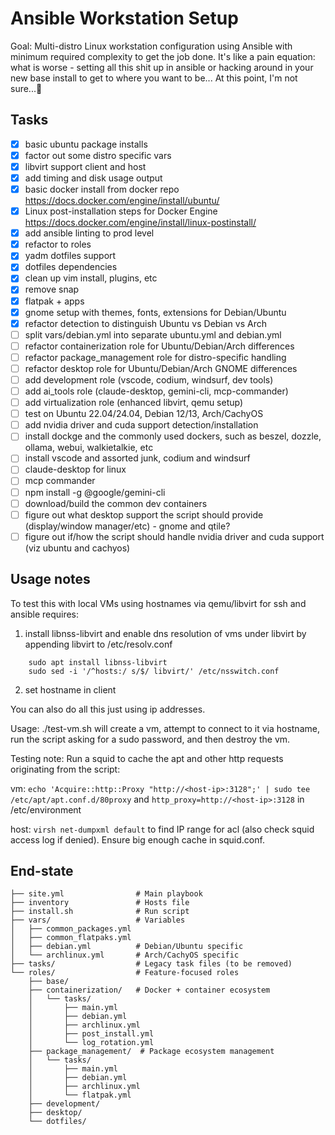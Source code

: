 # Ansible Workstation Setup

Goal:       Multi-distro Linux workstation configuration using Ansible with minimum required complexity to get the job done. It's like a pain equation: what is worse - setting all this shit up in ansible or hacking around in your new base install to get to where you want to be... At this point, I'm not sure...

## Tasks

- [x] basic ubuntu package installs
- [x] factor out some distro specific vars
- [x] libvirt support client and host
- [x] add timing and disk usage output
- [x] basic docker install from docker repo https://docs.docker.com/engine/install/ubuntu/
- [x] Linux post-installation steps for Docker Engine https://docs.docker.com/engine/install/linux-postinstall/
- [x] add ansible linting to prod level
- [x] refactor to roles
- [x] yadm dotfiles support
- [x] dotfiles dependencies
- [x] clean up vim install, plugins, etc
- [x] remove snap
- [x] flatpak + apps
- [x] gnome setup with themes, fonts, extensions for Debian/Ubuntu
- [x] refactor detection to distinguish Ubuntu vs Debian vs Arch
- [ ] split vars/debian.yml into separate ubuntu.yml and debian.yml
- [ ] refactor containerization role for Ubuntu/Debian/Arch differences
- [ ] refactor package_management role for distro-specific handling
- [ ] refactor desktop role for Ubuntu/Debian/Arch GNOME differences
- [ ] add development role (vscode, codium, windsurf, dev tools)
- [ ] add ai_tools role (claude-desktop, gemini-cli, mcp-commander)
- [ ] add virtualization role (enhanced libvirt, qemu setup)
- [ ] test on Ubuntu 22.04/24.04, Debian 12/13, Arch/CachyOS
- [ ] add nvidia driver and cuda support detection/installation
- [ ] install dockge and the commonly used dockers, such as beszel, dozzle, ollama, webui, walkietalkie, etc
- [ ] install vscode and assorted junk, codium and windsurf
- [ ] claude-desktop for linux
- [ ] mcp commander
- [ ] npm install -g @google/gemini-cli
- [ ] download/build the common dev containers
- [ ] figure out what desktop support the script should provide (display/window manager/etc) - gnome and qtile?
- [ ] figure out if/how the script should handle nvidia driver and cuda support (viz ubuntu and cachyos)

## Usage notes

To test this with local VMs using hostnames via qemu/libvirt for ssh and ansible requires:

1. install libnss-libvirt and enable dns resolution of vms under libvirt by appending libvirt to /etc/resolv.conf


```
    sudo apt install libnss-libvirt
    sudo sed -i '/^hosts:/ s/$/ libvirt/' /etc/nsswitch.conf
```

2. set hostname in client

You can also do all this just using ip addresses.

Usage: ./test-vm.sh will create a vm, attempt to connect to it via hostname, run the script asking for a sudo password, and then destroy the vm.

Testing note: Run a squid to cache the apt and other http requests originating from the script:

vm: ```echo 'Acquire::http::Proxy "http://<host-ip>:3128";' | sudo tee /etc/apt/apt.conf.d/80proxy``` and  ```http_proxy=http://<host-ip>:3128``` in /etc/environment

host: ```virsh net-dumpxml default``` to find IP range for acl (also check squid access log if denied). Ensure big enough cache in squid.conf.

## End-state
```
├── site.yml                # Main playbook
├── inventory               # Hosts file
├── install.sh              # Run script
├── vars/                   # Variables
│   ├── common_packages.yml
│   ├── common_flatpaks.yml
│   ├── debian.yml          # Debian/Ubuntu specific
│   └── archlinux.yml       # Arch/CachyOS specific
├── tasks/                  # Legacy task files (to be removed)
└── roles/                  # Feature-focused roles
    ├── base/
    ├── containerization/   # Docker + container ecosystem
    │   └── tasks/
    │       ├── main.yml
    │       ├── debian.yml
    │       ├── archlinux.yml
    │       ├── post_install.yml
    │       └── log_rotation.yml
    ├── package_management/  # Package ecosystem management
    │   └── tasks/
    │       ├── main.yml
    │       ├── debian.yml
    │       ├── archlinux.yml
    │       └── flatpak.yml
    ├── development/
    ├── desktop/
    └── dotfiles/
```
